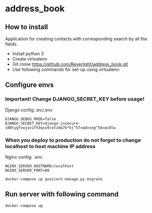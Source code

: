 # address_book
## How to install
Application for creating contacts with corresponding search by all the fields.
* Install python 3
* Create virtualenv
* Git clone https://github.com/Reverlight/address_book.git
* Use following commands for set-up using virtualenv:

## Configure envs

### Important! Change DJANGO_SECRET_KEY before usage!

Django config: src/.env
```
DJANGO_DEBUG_MODE=false
DJANGO_SECRET_KEY=django-insecure-i00tygfvwjav1f%5qsu9)otzd&7k*hj^57=qdvoxg^5d=ac8lw
```
### When you deploy to production do not forget to change localhost to host machine IP address
Nginx config: .env
```
NGINX_SERVER_HOSTNAME=localhost
NGINX_SERVER_PORT=80
```

```docker-compose up gunicorn manage.py migrate```

## Run server with following command

```docker-compose up```
